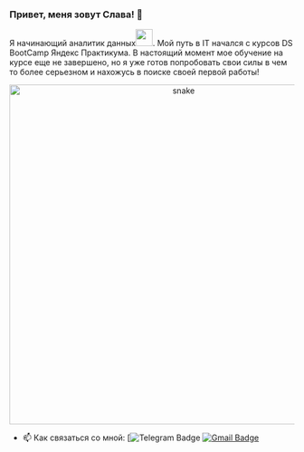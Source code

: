### Привет, меня зовут Слава! 👋


Я начинающий аналитик данных<img src="https://media.giphy.com/media/WUlplcMpOCEmTGBtBW/giphy.gif" width="30px">. 
Мой путь в IT начался с курсов DS BootCamp Яндекс Практикума. В настоящий момент мое обучение на курсе еще не завершено, но я уже готов попробовать свои силы в чем то более серьезном и нахожусь в поиске своей первой работы!

<p align="center">
 <img width="600" src="assets/github-snake.svg" alt="snake"/>
</p>


- :mailbox: Как связаться со мной: [![Telegram Badge](https://t.me/vyachigrich) [![Gmail Badge](https://img.shields.io/badge/-Gmail-red?style=flat&logo=Gmail&logoColor=white)](mailto:macfinigun@gmail.com)




<!--
**macfinigun/macfinigun** is a ✨ _special_ ✨ repository because its `README.md` (this file) appears on your GitHub profile.

Here are some ideas to get you started:

- 🔭 I’m currently working on ...
- 🌱 I’m currently learning ...
- 👯 I’m looking to collaborate on ...
- 🤔 I’m looking for help with ...
- 💬 Ask me about ...
- 📫 How to reach me: ...
- 😄 Pronouns: ...
- ⚡ Fun fact: ...
-->
